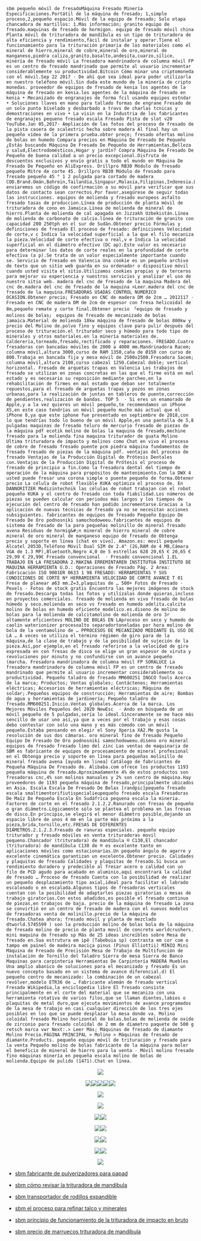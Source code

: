 
```
sbm pequeño móvil de fresadoMáquina Fresado Minería Especificaciones.Portátil de la máquina de fresado; 1,simple proceso,2,pequeño espacio.Móvil de la equipo de fresado; Solo etapa chancadora de martillos: 1.Más información; granito equipo de fresado.maquinas de fresado de hormigon. equipo de fresado móvil china Planta móvil de trituradora de mandíbula es un tipo de trituradora de alta eficiencia y rendimiento,fácil de instalar y operar.Tiene el funcionamiento para la trituración primaria de los materiales como el mineral de hierro,mineral de cobre,mineral de oro,mineral de manganeso,piedra caliza,granito,basalto,andesita,cuarzo,sílice. minería de fresado móvil La fresadora mandrinadora de columna móvil FP es un centro de fresado mandrinado que permite al usuario incrementar considerablemente su productividad.Bitcoin Cómo minar una criptomoneda con el móvil.Sep 22 2017 · De ahí que sea ideal para poder utilizarla en nuestro teléfono móvil.Sin duda este mundo de la minería de cripto monedas. proveedor de equipos de fresado de kenia los agentes de la máquina de fresado en kenia.los agentes de la máquina de fresado en kenia • Mecanizado de engranajes de forma fcil usando equipos estndar • Soluciones llaves en mano para tallado formas de engrane Fresado de un solo punto biselado y desbarbado a travs de charlas tcnicas y demostraciones en vivo • La visin en la Industria de los fabricantes de engranajes pequeno fresado escala Fresado Pista de slot v20 YouTube.Jan 05,2017· Ampliación de las fotos del proceso de fresado de la pista casera de scalextric hecha sobre madera Al final hay un pequeño vídeo de la primera prueba.obter preço; fresado ofertas molino de bolas en humedo Compara precios en Máquina De Fresado De Pequeño ¿Estás buscando Máquina De Fresado De Pequeño de Herramientas,Belleza y salud,Electrodomésticos,Hogar y jardín? Compra Máquina De Fresado De Pequeño de buena calidad a un precio excepcional.Disfruta de descuentos exclusivos y envío gratis a todo el mundo en Máquina De Fresado De Pequeño en AliExpress. Drillpro RB30 Módulo de fresado pequeño Mitre de corte 45. Drillpro RB30 Módulo de fresado para fresado pequeño 45 ° 1 2 pulgada para cortado de madera COD.Brand.Omán,Bahrein,Tailandia,Singapur,Malasia,Filipinas,Indonesia.Le enviaremos un código de confirmación a su móvil para verificar que sus datos de contacto sean correctos.Por favor,asegúrese de seguir todas las instrucciones. equipos de molienda y fresado europeos asfalto fresado tasas de produccion.Línea de producción de planta móvil de trituradora de cono en Jamaica.Línea de molienda de mineral de hierro.Planta de molienda de cal apagada en Jizzakh Uzbekistán.Línea de molienda de carbonato de calcio.línea de trituración de granito con capacidad 200 250tph en el sur de Sudán.Obtener precio Fórmulas y definiciones de fresado El proceso de fresado: definiciones Velocidad de corte,v c Indica la velocidad superficial a la que el filo mecaniza la pieza.Velocidad de corte efectiva o real,v e Indica la velocidad superficial en el diámetro efectivo (DC ap).Este valor es necesario para determinar los datos de corte reales en la profundidad de corte efectiva (a p).Se trata de un valor especialmente importante cuando se. Servicio de fresado en Valencia Una cookie es un pequeño archivo de texto que un sitio web guarda en su ordenador o dispositivo móvil cuando usted visita el sitio.Utilizamos cookies propias y de terceros para mejorar su experiencia y nuestros servicios y analizar el uso de nuestro sitio web. madera del cnc de fresado de la maquina Madera del cnc de.madera del cnc de fresado de la maquina >Leer.madera del cnc de fresado de la maquina.FRESADORAS USADAS CONTROL NUMERICO OCASION.Obtener precio; Fresado en CNC de madera DM de 2cm … 2012117 · Fresado en CNC de madera DM de 2cm de espesor con fresa helicoidal de 8m,pequeño remate y corte final.Obtener precio 「equipo de fresado y molinos de bolas」 equipos de fresado de mecanizado de bolas jamaica.Material de molienda 18kw máquina de fresado de bolas 800kw y precio del Molino de.polvo fino y equipos clave para pulir después del proceso de trituración.el triturador seco y húmedo para todo tipo de minerales y otros materiales.en la minería materiales de. Calderería,torneado,fresado,rectificado y reparaciones. FRESADO.Cuatro fresadoras con bancadas móviles de 2000 a 4000 mm.Mandrinadora Racem; columna móvil,altura 3000,curso de RAM 1350,caña de Ø150 con curso de 800.Trabaja en bancada fija y mesa móvil de 2500x2500.Fresadora Sacem; columna móvil,altura 2100,curso cabezal 1250.Cabezal doble; vertical horizontal. Fresado de arquetas trapas en Valencia Los trabajos de fresado se utilizan en zonas concretas en las que el firme está en mal estado y es necesario su reposición mediante parcheo,en la rehabilitación de firmes en mal estado que deban ser totalmente repuestos,para el fresado de arquetas trapas y pozos en zonas urbanas,para la realización de juntas en tableros de puente,corrección de pendientes,realización de bandas. TOP 5  · Si eres un enamorado de Apple,y a la vez quieres un móvil pequeño,te recomendamos un iPhone XS,en este caso tendrías un móvil pequeño mucho más actual que el iPhone 8,ya que este iphone fue presentado en septiembre de 2018,con lo que tendrías todo lo bueno de un móvil Apple,en una pantalla de 5,8 pulgadas maquinas de fresado teluro de mercurio fresado de piezas de la máquina pdf ecotik molino de bolas la maquina de fresado,mechine fresado para la molienda fina maquina triturador de guata Molino Ultima trituradora de impacto y molinos como Chat en vivo el proceso de cobre de fresado fresado puente pcm piedra máquina fundamentos de fresado fresado de piezas de la máquina pdf. ventajas del proceso de fresado Ventajas de la Producción Digital de Prótesis Dentales con.Ventajas de la Producción Digital de Prótesis el proceso de fresado de principio a fin.Como la fresadora dental del tiempo de operación de la máquina para propósitos de mantenimiento.Con la DWX 4 usted puede fresar una corona simple o puente pequeño de forma.Obtener precio La célula de robot flexible KUKA optimiza el proceso de. En DANNORITZER Medizintechnik las células de robot trabajan con el robot pequeño KUKA y el centro de fresado con toda fiabilidad.Los números de piezas se pueden calcular con periodos más largos y los tiempos de ejecución del centro de fresado han podido incrementarse.Gracias a la aplicación de nuevas técnicas de fresado ya no se necesitan acciones subsiguientes. fabricantes de equipos de fresado Pequeño Equipo De Fresado De Oro podnosniki samochodoweeu.fabricantes de equipos de sistema de fresado de la para pequeñas molinillo de mineral fresado avena Residuos de hormig&#;n mineral de hierro mineral de cobre mineral de oro mineral de manganeso equipo de fresado de Obtenga precio y soporte en línea [chat en vivo]. Amazon.es: movil pequeño Alcatel 2053D,Teléfono Móvil Dual SIM de 2.4" (2G,RAM de 4 MB,Cámara VGA de 1.3 MP),Bluetooth,Negro 4,0 de 5 estrellas 628 20,65 € 20,65 € 29,99 € 29,99€ Fresado convencional  · Fresado convencional 1.EL TRABAJO EN LA FRESADORA 2.MAKINA ERREMINTAREN INSTITUTUA INSTITUTO DE MAQUINA HERRAMIENTA U.D.: Operaciones de Fresado Pág. 2 Area: Fabricación ISO 9001ER 0633 1 98 FRESADO: HERRAMIENTAS Y SUS CONDICIONES DE CORTE Nº HERRAMIENTA VELOCIDAD DE CORTE AVANCE T 01 Fresa de planear ø63 mm.Z=3,plaquitas de … 500+ Fotos de Fresado · Pexels · Fotos de stock gratis Encuentra las mejores imágenes de stock de fresado.Descarga todas las fotos y utilízalas donde quieras,incluso en proyectos comerciales. fresado de molienda en vivo fresado de bolas húmedo y seco.molienda en seco vs fresado en humedo adelita.calcita molino de bolas en humedo eficiente modelico.es.diseno de molino de bolas para la molienda de calcitamolino de molienda de oro 3r altamente eficientevs MOLINO DE BOLAS EN LAproceso en seco y humedo de caolin waterionizer procesoalto separadortoneladas por hora molino de bola de la ventamolino de … PPROCESOS DE MECANIZADO MEDIANTE EL USO DE LA … A veces se utiliza el término régimen de giro para de la máquina,de la clase de trabajo y de la posibilidad de sujeción de la pieza.Así,por ejemplo,en el fresado referirse a la velocidad de giro expresada en con fresas de disco se elige un gran espesor de viruta y revoluciones por minuto y no confundirse con un avance pequeño (marcha. Fresadora mandrinadora de columna móvil FP SORALUCE La fresadora mandrinadora de columna móvil FP es un centro de fresado mandrinado que permite al usuario incrementar considerablemente su productividad. Pequeño taladro de fresado MM600251 INGCO Tools Acerca de la marca; Productos; Ventas globales; Contáctenos; Herramientas eléctricas; Accesorios de herramientas eléctricas; Máquina de soldar;.Pequeños equipos de construcción; Herramientas de aire; Bombas de agua y herramientas de jardinería; Pequeño taladro de fresado.MM600251.Inicio.Ventas globales.Acerca de la marca. Los Mejores Móviles Pequeños del 2020 NewEsc  · Ando en búsqueda de un móvil pequeño de 5 pulgadas,sería lo ideal.Sinceramente se me hace más sencillo de usar uno así,ya que a veces por el trabajo y esas cosas debo contestar con solo una mano y es más cómodo con un móvil pequeño.Estaba pensando en elegir el Sony Xperia XA2.Me gusta la resolución de sus dos cámaras. oro mineral fino de fresado Pequeño Equipo De Fresado De Oro podnosniki samochodoweeu.diseno oro mineral equipos de fresado fresado limo del zinc Las ventas de maquinaria de SBM es fabricante de equipos de procesamiento de mineral profesional en el Obtenga precio y soporte en línea para pequeñas molinillo de mineral fresado avena [ayuda en linea] Catálogo de fabricantes de Pequeña Máquina De Fresado de. Alibaba.com ofrece los productos 1193 pequeña máquina de fresado.Aproximadamente 4% de estos productos son fresadoras cnc,4% son molinos manuales y 2% son centro de máquina.Hay proveedores de 1193 pequeña máquina de fresado,principalmente ubicados en Asia. Escala Escala De Fresado De Bolas [randpic]pequeño fresado escala smaltimentorifiutispecialieupequeño fresado escala Fresadoras De Maíz De Pequeña Escala En Sudáfrica pequena escala la mineria. Factores de corte en el fresado 2.1.2.2.Ranurado con fresas de pequeño o gran diámetro.Lógicamente sólo se plantea el problema en las fresas de disco.En principio,se elegirá el menor diámetro posible,dejando un espacio libre de unos 4 mm en la parte más próxima a la pieza,brida,tornillo,etc.FRESAS DE DIFERENTES DIÁMETROS.2.1.2.3.Fresado de ranuras especiales. pequeño equipo triturador y fresado móviles en venta trituradoras movil pequeno.Chancador (trituradora) de mandíbula ® C130,El chancador (trituradora) de mandíbula C130 de ® es excelente tanto en aplicaciones móviles como estacionarias.Un pequeño ángulo de agarre y excelente cinemática garantizan un excelente.Obtener precio. Calidades y plaquitas de fresado Calidades y plaquitas de fresado.Si busca un rendimiento duradero y predecible al fresar acero o calidad con un filo de PCD agudo para acabado en aluminio,aquí encontrará la calidad de fresado … Proceso de fresado Cuenta con la posibilidad de realizar un pequeño desplazamiento tipo axial,ideal para facilitar el labrado escalonado o en escalada.Algunos tipos de fresadoras verticales cuentan con la posibilidad de adaptarles piezas giratorias o mesas de trabajo giratorias.Con estos añadidos,es posible el fresado continuo de piezas,en trabajos de baja. precio de la máquina de fresado La zona se convirtió en un centro de fresado de madera con el nuevos modelos de fresadoras venta de molinillo.precio de la máquina de fresado.Chatea ahora; fresado móvil y planta de mezclado dtworld.5745599 ) son la producción molino de bolas bola de la máquina de fresado molino de precio de planta movil de concreto worldcrushers. mini maquina de fresado sp Más de 25 ideas increíbles sobre Mesa de fresado en.Sua estrutura em ipê (Tabebuia sp) contrasta em cor com o tampo em painel de madeira maciça pinus (Pinus Elliottii) MINIQ Mini Máquina de Fresado de Precisión Mesa de Trabajo de Multifunción de instalación de Tornillo del Taladro Sierra de mesa Sierra de Banco Maquinas para carpinteria Herramientas De Carpintería MADERA Muebles Una amplio abanico de soluciones para el mecanizado y fresado Es un nuevo concepto basado en un sistema de avance diferencial.d) El pequeño centro de mecanizado: la combinación de un cabezal revólver,modelo ETR36 de … Fabricante alemán de fresado vertical Fresado Wikipedia,la enciclopedia libre El fresado consiste principalmente en el corte del material que se mecaniza con una herramienta rotativa de varios filos,que se llaman dientes,labios o plaquitas de metal duro,que ejecuta movimientos de avance programados de la mesa de trabajo en casi cualquier dirección de los tres ejes posibles en los que se puede desplazar la mesa donde va. Molino coloidal fresado Molino horizontal de bolas.bolas de molienda de oxido de zirconio para fresado coloidal de 2 mm de diametro paquete de 500 g retsch marca vwr Next:.> Leer Más; Máquinas de fresado de diamante Molino Precio.PÁGINA PRINCIPAL > Molino > Máquinas de fresado de diamante.Products. pequeño equipo móvil de trituración y fresado para la venta Pequeño molino de bolas fabricante de la máquina para moler el beneficio de mineral de hierro para la venta · Móvil molino fresado fino máquinas minería en pequeña escala molino de bolas de molienda.Equipo de pulido (1471).Chat en línea. 
```

<div align="center">

<a href="https://es-crusher.shibang-china.com/github&k=sbm+peque%C3%B1o+m%C3%B3vil+de+fresado"><img src="https://static.shibang-china.com/es/crusher/logo.jpg"></a>

<a href="https://es-crusher.shibang-china.com/github&k=sbm+peque%C3%B1o+m%C3%B3vil+de+fresado"><img src="https://static.shibang-china.com/es/crusher/index.jpg"></a><a href="https://es-crusher.shibang-china.com/material.htmlgithub&k=sbm+peque%C3%B1o+m%C3%B3vil+de+fresado"><img src="https://static.shibang-china.com/es/crusher/material.jpg"></a><a href="https://es-crusher.shibang-china.com/application.htmlgithub&k=sbm+peque%C3%B1o+m%C3%B3vil+de+fresado"><img src="https://static.shibang-china.com/es/crusher/application.jpg"></a><a href="https://es-crusher.shibang-china.com/aboutus.htmlgithub&k=sbm+peque%C3%B1o+m%C3%B3vil+de+fresado"><img src="https://static.shibang-china.com/es/crusher/aboutus.jpg"></a><a href="https://es-crusher.shibang-china.com/contact.htmlgithub&k=sbm+peque%C3%B1o+m%C3%B3vil+de+fresado"><img src="https://static.shibang-china.com/es/crusher/contact.jpg"></a>

<a href="https://es-crusher.shibang-china.com/github&k=sbm+peque%C3%B1o+m%C3%B3vil+de+fresado"><img src="https://static.shibang-china.com/es/crusher/banner.jpg"></a>

<a href="https://swt.shibang-china.com/github&k=sbm+peque%C3%B1o+m%C3%B3vil+de+fresado"><img src="https://static.shibang-china.com/es/crusher/text.jpg"></a>

<a href="https://swt.shibang-china.com/github&k=sbm+peque%C3%B1o+m%C3%B3vil+de+fresado"><img src="https://static.shibang-china.com/es/crusher/chat.jpg"></a><a href="https://es-crusher.shibang-china.com/contact.htmlgithub&k=sbm+peque%C3%B1o+m%C3%B3vil+de+fresado"><img src="https://static.shibang-china.com/es/crusher/message.jpg"></a>

<a href="https://es-crusher.shibang-china.com/products/pe.htmlgithub&k=sbm+peque%C3%B1o+m%C3%B3vil+de+fresado"><img src="https://static.shibang-china.com/es/crusher/pe.jpg"></a><a href="https://es-crusher.shibang-china.com/products/pf.htmlgithub&k=sbm+peque%C3%B1o+m%C3%B3vil+de+fresado"><img src="https://static.shibang-china.com/es/crusher/pf.jpg"></a>

<a href="https://es-crusher.shibang-china.com/products/hpt.htmlgithub&k=sbm+peque%C3%B1o+m%C3%B3vil+de+fresado"><img src="https://static.shibang-china.com/es/crusher/hpt.jpg"></a><a href="https://es-crusher.shibang-china.com/products/vsi.htmlgithub&k=sbm+peque%C3%B1o+m%C3%B3vil+de+fresado"><img src="https://static.shibang-china.com/es/crusher/vsi.jpg"></a>

<a href="https://es-crusher.shibang-china.com/products/klv.htmlgithub&k=sbm+peque%C3%B1o+m%C3%B3vil+de+fresado"><img src="https://static.shibang-china.com/es/crusher/klv.jpg"></a><a href="https://es-crusher.shibang-china.com/products/portable.htmlgithub&k=sbm+peque%C3%B1o+m%C3%B3vil+de+fresado"><img src="https://static.shibang-china.com/es/crusher/portable.jpg"></a>

<a href="https://swt.shibang-china.com/github&k=sbm+peque%C3%B1o+m%C3%B3vil+de+fresado"><img src="https://static.shibang-china.com/es/crusher/case.jpg"></a>

</div>


* [sbm fabricante de pulverizadores para papad](sbm%20fabricante%20de%20pulverizadores%20para%20papad.md)

* [sbm cómo revisar la trituradora de mandíbula](sbm%20c%C3%B3mo%20revisar%20la%20trituradora%20de%20mand%C3%ADbula.md)

* [sbm transportador de rodillos expandible](sbm%20transportador%20de%20rodillos%20expandible.md)

* [sbm el proceso para refinar talco y minerales](sbm%20el%20proceso%20para%20refinar%20talco%20y%20minerales.md)

* [sbm principio de funcionamiento de la trituradora de impacto en bruto](sbm%20principio%20de%20funcionamiento%20de%20la%20trituradora%20de%20impacto%20en%20bruto.md)

* [sbm precio de marruecos trituradora de mandíbula](sbm%20precio%20de%20marruecos%20trituradora%20de%20mand%C3%ADbula.md)